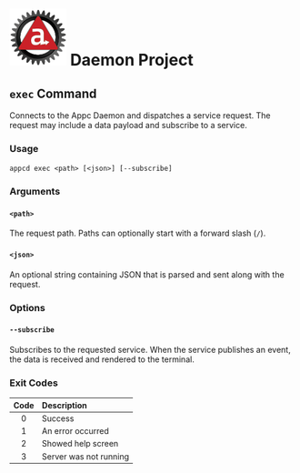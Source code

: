 # ![Appc Daemon logo](../../images/appc-daemon.png) Daemon Project

## `exec` Command

Connects to the Appc Daemon and dispatches a service request. The request may include a data
payload and subscribe to a service.

### Usage

```
appcd exec <path> [<json>] [--subscribe]
```

### Arguments

#### `<path>`

The request path. Paths can optionally start with a forward slash (`/`).

#### `<json>`

An optional string containing JSON that is parsed and sent along with the request.

### Options

#### `--subscribe`

Subscribes to the requested service. When the service publishes an event, the data is received and
rendered to the terminal.

### Exit Codes

| Code  | Description             |
| :---: | :---------------------- |
| 0     | Success                 |
| 1     | An error occurred       |
| 2     | Showed help screen      |
| 3     | Server was not running  |
